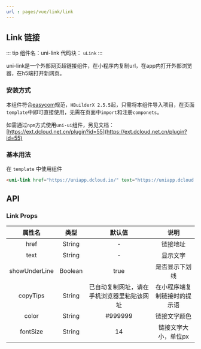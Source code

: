 ```yaml
---
url : pages/vue/link/link
---
```


## Link 链接
::: tip 组件名：uni-link
代码块： `uLink`
:::

uni-link是一个外部网页超链接组件，在小程序内复制url，在app内打开外部浏览器，在h5端打开新网页。

### 安装方式

本组件符合[easycom](https://uniapp.dcloud.io/collocation/pages?id=easycom)规范，`HBuilderX 2.5.5`起，只需将本组件导入项目，在页面`template`中即可直接使用，无需在页面中`import`和注册`componets`。

如需通过`npm`方式使用`uni-ui`组件，另见文档：[https://ext.dcloud.net.cn/plugin?id=55](https://ext.dcloud.net.cn/plugin?id=55)

### 基本用法

在 ``template`` 中使用组件

```html
<uni-link href="https://uniapp.dcloud.io/" text="https://uniapp.dcloud.io/"></uni-link>
```

## API

### Link Props

|属性名				|类型		|默认值										|说明							|
|:-:					|:-:		|:-:										|:-:							|
|href					|String	|-											|链接地址						|
|text					|String	|-											|显示文字						|
|showUnderLine|Boolean|true										|是否显示下划线					|
|copyTips			|String	|已自动复制网址，请在手机浏览器里粘贴该网址	|在小程序端复制链接时的提示语	|
|color				|String	|#999999								|链接文字颜色					|
|fontSize			|String	|14											|链接文字大小，单位px			|

